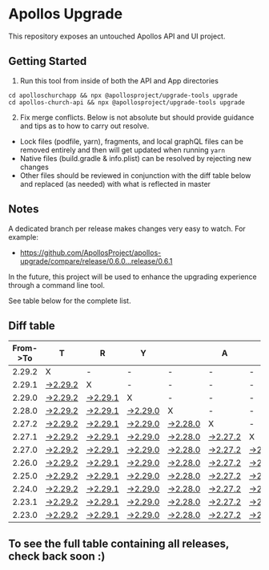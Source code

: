 # Apollos Upgrade

This repository exposes an untouched Apollos API and UI project.

## Getting Started

1. Run this tool from inside of both the API and App directories

```
cd apolloschurchapp && npx @apollosproject/upgrade-tools upgrade
cd apollos-church-api && npx @apollosproject/upgrade-tools upgrade
```

2. Fix merge conflicts. Below is not absolute but should provide guidance and tips as to how to carry out resolve.
* Lock files (podfile, yarn), fragments, and local graphQL files can be removed entirely and then will get updated when running `yarn`
* Native files (build.gradle & info.plist) can be resolved by rejecting new changes
* Other files should be reviewed in conjunction with the diff table below and replaced (as needed) with what is reflected in master

## Notes

A dedicated branch per release makes changes very easy
to watch. For example:

* https://github.com/ApollosProject/apollos-upgrade/compare/release/0.6.0...release/0.6.1

In the future, this project will be used to enhance the upgrading experience through a command line tool.

See table below for the complete list.

## Diff table

| From->To | T                                                                                                    | R                                                                                                    | Y                                                                                                    |                                                                                                      | A                                                                                                    | P                                                                                                    | O                                                                                                    | L                                                                                                    | L                                                                                                    | O                                                                                                    | S                                                                                                    | !   |
| -------- | ---------------------------------------------------------------------------------------------------- | ---------------------------------------------------------------------------------------------------- | ---------------------------------------------------------------------------------------------------- | ---------------------------------------------------------------------------------------------------- | ---------------------------------------------------------------------------------------------------- | ---------------------------------------------------------------------------------------------------- | ---------------------------------------------------------------------------------------------------- | ---------------------------------------------------------------------------------------------------- | ---------------------------------------------------------------------------------------------------- | ---------------------------------------------------------------------------------------------------- | ---------------------------------------------------------------------------------------------------- | --- |
| 2.29.2   | X                                                                                                    | -                                                                                                    | -                                                                                                    | -                                                                                                    | -                                                                                                    | -                                                                                                    | -                                                                                                    | -                                                                                                    | -                                                                                                    | -                                                                                                    | -                                                                                                    | -   |
| 2.29.1   | [->2.29.2](https://github.com/ApollosProject/apollos-upgrade/compare/release/2.29.1..release/2.29.2) | X                                                                                                    | -                                                                                                    | -                                                                                                    | -                                                                                                    | -                                                                                                    | -                                                                                                    | -                                                                                                    | -                                                                                                    | -                                                                                                    | -                                                                                                    | -   |
| 2.29.0   | [->2.29.2](https://github.com/ApollosProject/apollos-upgrade/compare/release/2.29.0..release/2.29.2) | [->2.29.1](https://github.com/ApollosProject/apollos-upgrade/compare/release/2.29.0..release/2.29.1) | X                                                                                                    | -                                                                                                    | -                                                                                                    | -                                                                                                    | -                                                                                                    | -                                                                                                    | -                                                                                                    | -                                                                                                    | -                                                                                                    | -   |
| 2.28.0   | [->2.29.2](https://github.com/ApollosProject/apollos-upgrade/compare/release/2.28.0..release/2.29.2) | [->2.29.1](https://github.com/ApollosProject/apollos-upgrade/compare/release/2.28.0..release/2.29.1) | [->2.29.0](https://github.com/ApollosProject/apollos-upgrade/compare/release/2.28.0..release/2.29.0) | X                                                                                                    | -                                                                                                    | -                                                                                                    | -                                                                                                    | -                                                                                                    | -                                                                                                    | -                                                                                                    | -                                                                                                    | -   |
| 2.27.2   | [->2.29.2](https://github.com/ApollosProject/apollos-upgrade/compare/release/2.27.2..release/2.29.2) | [->2.29.1](https://github.com/ApollosProject/apollos-upgrade/compare/release/2.27.2..release/2.29.1) | [->2.29.0](https://github.com/ApollosProject/apollos-upgrade/compare/release/2.27.2..release/2.29.0) | [->2.28.0](https://github.com/ApollosProject/apollos-upgrade/compare/release/2.27.2..release/2.28.0) | X                                                                                                    | -                                                                                                    | -                                                                                                    | -                                                                                                    | -                                                                                                    | -                                                                                                    | -                                                                                                    | -   |
| 2.27.1   | [->2.29.2](https://github.com/ApollosProject/apollos-upgrade/compare/release/2.27.1..release/2.29.2) | [->2.29.1](https://github.com/ApollosProject/apollos-upgrade/compare/release/2.27.1..release/2.29.1) | [->2.29.0](https://github.com/ApollosProject/apollos-upgrade/compare/release/2.27.1..release/2.29.0) | [->2.28.0](https://github.com/ApollosProject/apollos-upgrade/compare/release/2.27.1..release/2.28.0) | [->2.27.2](https://github.com/ApollosProject/apollos-upgrade/compare/release/2.27.1..release/2.27.2) | X                                                                                                    | -                                                                                                    | -                                                                                                    | -                                                                                                    | -                                                                                                    | -                                                                                                    | -   |
| 2.27.0   | [->2.29.2](https://github.com/ApollosProject/apollos-upgrade/compare/release/2.27.0..release/2.29.2) | [->2.29.1](https://github.com/ApollosProject/apollos-upgrade/compare/release/2.27.0..release/2.29.1) | [->2.29.0](https://github.com/ApollosProject/apollos-upgrade/compare/release/2.27.0..release/2.29.0) | [->2.28.0](https://github.com/ApollosProject/apollos-upgrade/compare/release/2.27.0..release/2.28.0) | [->2.27.2](https://github.com/ApollosProject/apollos-upgrade/compare/release/2.27.0..release/2.27.2) | [->2.27.1](https://github.com/ApollosProject/apollos-upgrade/compare/release/2.27.0..release/2.27.1) | X                                                                                                    | -                                                                                                    | -                                                                                                    | -                                                                                                    | -                                                                                                    | -   |
| 2.26.0   | [->2.29.2](https://github.com/ApollosProject/apollos-upgrade/compare/release/2.26.0..release/2.29.2) | [->2.29.1](https://github.com/ApollosProject/apollos-upgrade/compare/release/2.26.0..release/2.29.1) | [->2.29.0](https://github.com/ApollosProject/apollos-upgrade/compare/release/2.26.0..release/2.29.0) | [->2.28.0](https://github.com/ApollosProject/apollos-upgrade/compare/release/2.26.0..release/2.28.0) | [->2.27.2](https://github.com/ApollosProject/apollos-upgrade/compare/release/2.26.0..release/2.27.2) | [->2.27.1](https://github.com/ApollosProject/apollos-upgrade/compare/release/2.26.0..release/2.27.1) | [->2.27.0](https://github.com/ApollosProject/apollos-upgrade/compare/release/2.26.0..release/2.27.0) | X                                                                                                    | -                                                                                                    | -                                                                                                    | -                                                                                                    | -   |
| 2.25.0   | [->2.29.2](https://github.com/ApollosProject/apollos-upgrade/compare/release/2.25.0..release/2.29.2) | [->2.29.1](https://github.com/ApollosProject/apollos-upgrade/compare/release/2.25.0..release/2.29.1) | [->2.29.0](https://github.com/ApollosProject/apollos-upgrade/compare/release/2.25.0..release/2.29.0) | [->2.28.0](https://github.com/ApollosProject/apollos-upgrade/compare/release/2.25.0..release/2.28.0) | [->2.27.2](https://github.com/ApollosProject/apollos-upgrade/compare/release/2.25.0..release/2.27.2) | [->2.27.1](https://github.com/ApollosProject/apollos-upgrade/compare/release/2.25.0..release/2.27.1) | [->2.27.0](https://github.com/ApollosProject/apollos-upgrade/compare/release/2.25.0..release/2.27.0) | [->2.26.0](https://github.com/ApollosProject/apollos-upgrade/compare/release/2.25.0..release/2.26.0) | X                                                                                                    | -                                                                                                    | -                                                                                                    | -   |
| 2.24.0   | [->2.29.2](https://github.com/ApollosProject/apollos-upgrade/compare/release/2.24.0..release/2.29.2) | [->2.29.1](https://github.com/ApollosProject/apollos-upgrade/compare/release/2.24.0..release/2.29.1) | [->2.29.0](https://github.com/ApollosProject/apollos-upgrade/compare/release/2.24.0..release/2.29.0) | [->2.28.0](https://github.com/ApollosProject/apollos-upgrade/compare/release/2.24.0..release/2.28.0) | [->2.27.2](https://github.com/ApollosProject/apollos-upgrade/compare/release/2.24.0..release/2.27.2) | [->2.27.1](https://github.com/ApollosProject/apollos-upgrade/compare/release/2.24.0..release/2.27.1) | [->2.27.0](https://github.com/ApollosProject/apollos-upgrade/compare/release/2.24.0..release/2.27.0) | [->2.26.0](https://github.com/ApollosProject/apollos-upgrade/compare/release/2.24.0..release/2.26.0) | [->2.25.0](https://github.com/ApollosProject/apollos-upgrade/compare/release/2.24.0..release/2.25.0) | X                                                                                                    | -                                                                                                    | -   |
| 2.23.1   | [->2.29.2](https://github.com/ApollosProject/apollos-upgrade/compare/release/2.23.1..release/2.29.2) | [->2.29.1](https://github.com/ApollosProject/apollos-upgrade/compare/release/2.23.1..release/2.29.1) | [->2.29.0](https://github.com/ApollosProject/apollos-upgrade/compare/release/2.23.1..release/2.29.0) | [->2.28.0](https://github.com/ApollosProject/apollos-upgrade/compare/release/2.23.1..release/2.28.0) | [->2.27.2](https://github.com/ApollosProject/apollos-upgrade/compare/release/2.23.1..release/2.27.2) | [->2.27.1](https://github.com/ApollosProject/apollos-upgrade/compare/release/2.23.1..release/2.27.1) | [->2.27.0](https://github.com/ApollosProject/apollos-upgrade/compare/release/2.23.1..release/2.27.0) | [->2.26.0](https://github.com/ApollosProject/apollos-upgrade/compare/release/2.23.1..release/2.26.0) | [->2.25.0](https://github.com/ApollosProject/apollos-upgrade/compare/release/2.23.1..release/2.25.0) | [->2.24.0](https://github.com/ApollosProject/apollos-upgrade/compare/release/2.23.1..release/2.24.0) | X                                                                                                    | -   |
| 2.23.0   | [->2.29.2](https://github.com/ApollosProject/apollos-upgrade/compare/release/2.23.0..release/2.29.2) | [->2.29.1](https://github.com/ApollosProject/apollos-upgrade/compare/release/2.23.0..release/2.29.1) | [->2.29.0](https://github.com/ApollosProject/apollos-upgrade/compare/release/2.23.0..release/2.29.0) | [->2.28.0](https://github.com/ApollosProject/apollos-upgrade/compare/release/2.23.0..release/2.28.0) | [->2.27.2](https://github.com/ApollosProject/apollos-upgrade/compare/release/2.23.0..release/2.27.2) | [->2.27.1](https://github.com/ApollosProject/apollos-upgrade/compare/release/2.23.0..release/2.27.1) | [->2.27.0](https://github.com/ApollosProject/apollos-upgrade/compare/release/2.23.0..release/2.27.0) | [->2.26.0](https://github.com/ApollosProject/apollos-upgrade/compare/release/2.23.0..release/2.26.0) | [->2.25.0](https://github.com/ApollosProject/apollos-upgrade/compare/release/2.23.0..release/2.25.0) | [->2.24.0](https://github.com/ApollosProject/apollos-upgrade/compare/release/2.23.0..release/2.24.0) | [->2.23.1](https://github.com/ApollosProject/apollos-upgrade/compare/release/2.23.0..release/2.23.1) | X   |

## To see the full table containing all releases, check back soon :)
